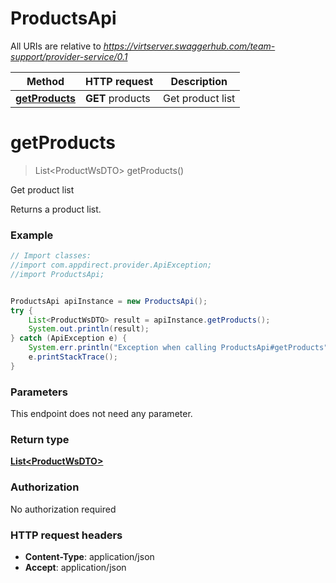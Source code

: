 # ProductsApi

All URIs are relative to *https://virtserver.swaggerhub.com/team-support/provider-service/0.1*

Method | HTTP request | Description
------------- | ------------- | -------------
[**getProducts**](ProductsApi.md#getProducts) | **GET** products | Get product list


<a name="getProducts"></a>
# **getProducts**
> List&lt;ProductWsDTO&gt; getProducts()

Get product list

Returns a product list.

### Example
```java
// Import classes:
//import com.appdirect.provider.ApiException;
//import ProductsApi;


ProductsApi apiInstance = new ProductsApi();
try {
    List<ProductWsDTO> result = apiInstance.getProducts();
    System.out.println(result);
} catch (ApiException e) {
    System.err.println("Exception when calling ProductsApi#getProducts");
    e.printStackTrace();
}
```

### Parameters
This endpoint does not need any parameter.

### Return type

[**List&lt;ProductWsDTO&gt;**](ProductWsDTO.md)

### Authorization

No authorization required

### HTTP request headers

 - **Content-Type**: application/json
 - **Accept**: application/json

